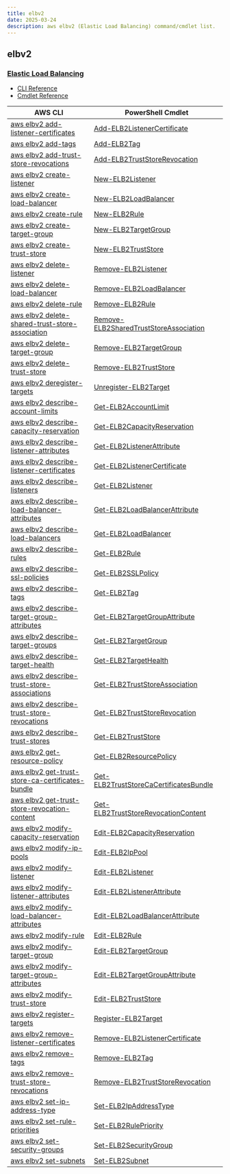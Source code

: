 ```yaml
---
title: elbv2
date: 2025-03-24
description: aws elbv2 (Elastic Load Balancing) command/cmdlet list.
---
```


## elbv2

### [Elastic Load Balancing](https://aws.amazon.com/elasticloadbalancing/)

* [CLI Reference](https://awscli.amazonaws.com/v2/documentation/api/latest/reference/elbv2/index.html)
* [Cmdlet Reference](https://docs.aws.amazon.com/powershell/latest/reference/items/Elastic_Load_Balancing_V2_cmdlets.html)

|AWS CLI|PowerShell Cmdlet|
|----|----|
|[aws elbv2 add-listener-certificates](https://awscli.amazonaws.com/v2/documentation/api/latest/reference/elbv2/add-listener-certificates.html)|[Add-ELB2ListenerCertificate](https://docs.aws.amazon.com/powershell/latest/reference/items/Add-ELB2ListenerCertificate.html)|
|[aws elbv2 add-tags](https://awscli.amazonaws.com/v2/documentation/api/latest/reference/elbv2/add-tags.html)|[Add-ELB2Tag](https://docs.aws.amazon.com/powershell/latest/reference/items/Add-ELB2Tag.html)|
|[aws elbv2 add-trust-store-revocations](https://awscli.amazonaws.com/v2/documentation/api/latest/reference/elbv2/add-trust-store-revocations.html)|[Add-ELB2TrustStoreRevocation](https://docs.aws.amazon.com/powershell/latest/reference/items/Add-ELB2TrustStoreRevocation.html)|
|[aws elbv2 create-listener](https://awscli.amazonaws.com/v2/documentation/api/latest/reference/elbv2/create-listener.html)|[New-ELB2Listener](https://docs.aws.amazon.com/powershell/latest/reference/items/New-ELB2Listener.html)|
|[aws elbv2 create-load-balancer](https://awscli.amazonaws.com/v2/documentation/api/latest/reference/elbv2/create-load-balancer.html)|[New-ELB2LoadBalancer](https://docs.aws.amazon.com/powershell/latest/reference/items/New-ELB2LoadBalancer.html)|
|[aws elbv2 create-rule](https://awscli.amazonaws.com/v2/documentation/api/latest/reference/elbv2/create-rule.html)|[New-ELB2Rule](https://docs.aws.amazon.com/powershell/latest/reference/items/New-ELB2Rule.html)|
|[aws elbv2 create-target-group](https://awscli.amazonaws.com/v2/documentation/api/latest/reference/elbv2/create-target-group.html)|[New-ELB2TargetGroup](https://docs.aws.amazon.com/powershell/latest/reference/items/New-ELB2TargetGroup.html)|
|[aws elbv2 create-trust-store](https://awscli.amazonaws.com/v2/documentation/api/latest/reference/elbv2/create-trust-store.html)|[New-ELB2TrustStore](https://docs.aws.amazon.com/powershell/latest/reference/items/New-ELB2TrustStore.html)|
|[aws elbv2 delete-listener](https://awscli.amazonaws.com/v2/documentation/api/latest/reference/elbv2/delete-listener.html)|[Remove-ELB2Listener](https://docs.aws.amazon.com/powershell/latest/reference/items/Remove-ELB2Listener.html)|
|[aws elbv2 delete-load-balancer](https://awscli.amazonaws.com/v2/documentation/api/latest/reference/elbv2/delete-load-balancer.html)|[Remove-ELB2LoadBalancer](https://docs.aws.amazon.com/powershell/latest/reference/items/Remove-ELB2LoadBalancer.html)|
|[aws elbv2 delete-rule](https://awscli.amazonaws.com/v2/documentation/api/latest/reference/elbv2/delete-rule.html)|[Remove-ELB2Rule](https://docs.aws.amazon.com/powershell/latest/reference/items/Remove-ELB2Rule.html)|
|[aws elbv2 delete-shared-trust-store-association](https://awscli.amazonaws.com/v2/documentation/api/latest/reference/elbv2/delete-shared-trust-store-association.html)|[Remove-ELB2SharedTrustStoreAssociation](https://docs.aws.amazon.com/powershell/latest/reference/items/Remove-ELB2SharedTrustStoreAssociation.html)|
|[aws elbv2 delete-target-group](https://awscli.amazonaws.com/v2/documentation/api/latest/reference/elbv2/delete-target-group.html)|[Remove-ELB2TargetGroup](https://docs.aws.amazon.com/powershell/latest/reference/items/Remove-ELB2TargetGroup.html)|
|[aws elbv2 delete-trust-store](https://awscli.amazonaws.com/v2/documentation/api/latest/reference/elbv2/delete-trust-store.html)|[Remove-ELB2TrustStore](https://docs.aws.amazon.com/powershell/latest/reference/items/Remove-ELB2TrustStore.html)|
|[aws elbv2 deregister-targets](https://awscli.amazonaws.com/v2/documentation/api/latest/reference/elbv2/deregister-targets.html)|[Unregister-ELB2Target](https://docs.aws.amazon.com/powershell/latest/reference/items/Unregister-ELB2Target.html)|
|[aws elbv2 describe-account-limits](https://awscli.amazonaws.com/v2/documentation/api/latest/reference/elbv2/describe-account-limits.html)|[Get-ELB2AccountLimit](https://docs.aws.amazon.com/powershell/latest/reference/items/Get-ELB2AccountLimit.html)|
|[aws elbv2 describe-capacity-reservation](https://awscli.amazonaws.com/v2/documentation/api/latest/reference/elbv2/describe-capacity-reservation.html)|[Get-ELB2CapacityReservation](https://docs.aws.amazon.com/powershell/latest/reference/items/Get-ELB2CapacityReservation.html)|
|[aws elbv2 describe-listener-attributes](https://awscli.amazonaws.com/v2/documentation/api/latest/reference/elbv2/describe-listener-attributes.html)|[Get-ELB2ListenerAttribute](https://docs.aws.amazon.com/powershell/latest/reference/items/Get-ELB2ListenerAttribute.html)|
|[aws elbv2 describe-listener-certificates](https://awscli.amazonaws.com/v2/documentation/api/latest/reference/elbv2/describe-listener-certificates.html)|[Get-ELB2ListenerCertificate](https://docs.aws.amazon.com/powershell/latest/reference/items/Get-ELB2ListenerCertificate.html)|
|[aws elbv2 describe-listeners](https://awscli.amazonaws.com/v2/documentation/api/latest/reference/elbv2/describe-listeners.html)|[Get-ELB2Listener](https://docs.aws.amazon.com/powershell/latest/reference/items/Get-ELB2Listener.html)|
|[aws elbv2 describe-load-balancer-attributes](https://awscli.amazonaws.com/v2/documentation/api/latest/reference/elbv2/describe-load-balancer-attributes.html)|[Get-ELB2LoadBalancerAttribute](https://docs.aws.amazon.com/powershell/latest/reference/items/Get-ELB2LoadBalancerAttribute.html)|
|[aws elbv2 describe-load-balancers](https://awscli.amazonaws.com/v2/documentation/api/latest/reference/elbv2/describe-load-balancers.html)|[Get-ELB2LoadBalancer](https://docs.aws.amazon.com/powershell/latest/reference/items/Get-ELB2LoadBalancer.html)|
|[aws elbv2 describe-rules](https://awscli.amazonaws.com/v2/documentation/api/latest/reference/elbv2/describe-rules.html)|[Get-ELB2Rule](https://docs.aws.amazon.com/powershell/latest/reference/items/Get-ELB2Rule.html)|
|[aws elbv2 describe-ssl-policies](https://awscli.amazonaws.com/v2/documentation/api/latest/reference/elbv2/describe-ssl-policies.html)|[Get-ELB2SSLPolicy](https://docs.aws.amazon.com/powershell/latest/reference/items/Get-ELB2SSLPolicy.html)|
|[aws elbv2 describe-tags](https://awscli.amazonaws.com/v2/documentation/api/latest/reference/elbv2/describe-tags.html)|[Get-ELB2Tag](https://docs.aws.amazon.com/powershell/latest/reference/items/Get-ELB2Tag.html)|
|[aws elbv2 describe-target-group-attributes](https://awscli.amazonaws.com/v2/documentation/api/latest/reference/elbv2/describe-target-group-attributes.html)|[Get-ELB2TargetGroupAttribute](https://docs.aws.amazon.com/powershell/latest/reference/items/Get-ELB2TargetGroupAttribute.html)|
|[aws elbv2 describe-target-groups](https://awscli.amazonaws.com/v2/documentation/api/latest/reference/elbv2/describe-target-groups.html)|[Get-ELB2TargetGroup](https://docs.aws.amazon.com/powershell/latest/reference/items/Get-ELB2TargetGroup.html)|
|[aws elbv2 describe-target-health](https://awscli.amazonaws.com/v2/documentation/api/latest/reference/elbv2/describe-target-health.html)|[Get-ELB2TargetHealth](https://docs.aws.amazon.com/powershell/latest/reference/items/Get-ELB2TargetHealth.html)|
|[aws elbv2 describe-trust-store-associations](https://awscli.amazonaws.com/v2/documentation/api/latest/reference/elbv2/describe-trust-store-associations.html)|[Get-ELB2TrustStoreAssociation](https://docs.aws.amazon.com/powershell/latest/reference/items/Get-ELB2TrustStoreAssociation.html)|
|[aws elbv2 describe-trust-store-revocations](https://awscli.amazonaws.com/v2/documentation/api/latest/reference/elbv2/describe-trust-store-revocations.html)|[Get-ELB2TrustStoreRevocation](https://docs.aws.amazon.com/powershell/latest/reference/items/Get-ELB2TrustStoreRevocation.html)|
|[aws elbv2 describe-trust-stores](https://awscli.amazonaws.com/v2/documentation/api/latest/reference/elbv2/describe-trust-stores.html)|[Get-ELB2TrustStore](https://docs.aws.amazon.com/powershell/latest/reference/items/Get-ELB2TrustStore.html)|
|[aws elbv2 get-resource-policy](https://awscli.amazonaws.com/v2/documentation/api/latest/reference/elbv2/get-resource-policy.html)|[Get-ELB2ResourcePolicy](https://docs.aws.amazon.com/powershell/latest/reference/items/Get-ELB2ResourcePolicy.html)|
|[aws elbv2 get-trust-store-ca-certificates-bundle](https://awscli.amazonaws.com/v2/documentation/api/latest/reference/elbv2/get-trust-store-ca-certificates-bundle.html)|[Get-ELB2TrustStoreCaCertificatesBundle](https://docs.aws.amazon.com/powershell/latest/reference/items/Get-ELB2TrustStoreCaCertificatesBundle.html)|
|[aws elbv2 get-trust-store-revocation-content](https://awscli.amazonaws.com/v2/documentation/api/latest/reference/elbv2/get-trust-store-revocation-content.html)|[Get-ELB2TrustStoreRevocationContent](https://docs.aws.amazon.com/powershell/latest/reference/items/Get-ELB2TrustStoreRevocationContent.html)|
|[aws elbv2 modify-capacity-reservation](https://awscli.amazonaws.com/v2/documentation/api/latest/reference/elbv2/modify-capacity-reservation.html)|[Edit-ELB2CapacityReservation](https://docs.aws.amazon.com/powershell/latest/reference/items/Edit-ELB2CapacityReservation.html)|
|[aws elbv2 modify-ip-pools](https://awscli.amazonaws.com/v2/documentation/api/latest/reference/elbv2/modify-ip-pools.html)|[Edit-ELB2IpPool](https://docs.aws.amazon.com/powershell/latest/reference/items/Edit-ELB2IpPool.html)|
|[aws elbv2 modify-listener](https://awscli.amazonaws.com/v2/documentation/api/latest/reference/elbv2/modify-listener.html)|[Edit-ELB2Listener](https://docs.aws.amazon.com/powershell/latest/reference/items/Edit-ELB2Listener.html)|
|[aws elbv2 modify-listener-attributes](https://awscli.amazonaws.com/v2/documentation/api/latest/reference/elbv2/modify-listener-attributes.html)|[Edit-ELB2ListenerAttribute](https://docs.aws.amazon.com/powershell/latest/reference/items/Edit-ELB2ListenerAttribute.html)|
|[aws elbv2 modify-load-balancer-attributes](https://awscli.amazonaws.com/v2/documentation/api/latest/reference/elbv2/modify-load-balancer-attributes.html)|[Edit-ELB2LoadBalancerAttribute](https://docs.aws.amazon.com/powershell/latest/reference/items/Edit-ELB2LoadBalancerAttribute.html)|
|[aws elbv2 modify-rule](https://awscli.amazonaws.com/v2/documentation/api/latest/reference/elbv2/modify-rule.html)|[Edit-ELB2Rule](https://docs.aws.amazon.com/powershell/latest/reference/items/Edit-ELB2Rule.html)|
|[aws elbv2 modify-target-group](https://awscli.amazonaws.com/v2/documentation/api/latest/reference/elbv2/modify-target-group.html)|[Edit-ELB2TargetGroup](https://docs.aws.amazon.com/powershell/latest/reference/items/Edit-ELB2TargetGroup.html)|
|[aws elbv2 modify-target-group-attributes](https://awscli.amazonaws.com/v2/documentation/api/latest/reference/elbv2/modify-target-group-attributes.html)|[Edit-ELB2TargetGroupAttribute](https://docs.aws.amazon.com/powershell/latest/reference/items/Edit-ELB2TargetGroupAttribute.html)|
|[aws elbv2 modify-trust-store](https://awscli.amazonaws.com/v2/documentation/api/latest/reference/elbv2/modify-trust-store.html)|[Edit-ELB2TrustStore](https://docs.aws.amazon.com/powershell/latest/reference/items/Edit-ELB2TrustStore.html)|
|[aws elbv2 register-targets](https://awscli.amazonaws.com/v2/documentation/api/latest/reference/elbv2/register-targets.html)|[Register-ELB2Target](https://docs.aws.amazon.com/powershell/latest/reference/items/Register-ELB2Target.html)|
|[aws elbv2 remove-listener-certificates](https://awscli.amazonaws.com/v2/documentation/api/latest/reference/elbv2/remove-listener-certificates.html)|[Remove-ELB2ListenerCertificate](https://docs.aws.amazon.com/powershell/latest/reference/items/Remove-ELB2ListenerCertificate.html)|
|[aws elbv2 remove-tags](https://awscli.amazonaws.com/v2/documentation/api/latest/reference/elbv2/remove-tags.html)|[Remove-ELB2Tag](https://docs.aws.amazon.com/powershell/latest/reference/items/Remove-ELB2Tag.html)|
|[aws elbv2 remove-trust-store-revocations](https://awscli.amazonaws.com/v2/documentation/api/latest/reference/elbv2/remove-trust-store-revocations.html)|[Remove-ELB2TrustStoreRevocation](https://docs.aws.amazon.com/powershell/latest/reference/items/Remove-ELB2TrustStoreRevocation.html)|
|[aws elbv2 set-ip-address-type](https://awscli.amazonaws.com/v2/documentation/api/latest/reference/elbv2/set-ip-address-type.html)|[Set-ELB2IpAddressType](https://docs.aws.amazon.com/powershell/latest/reference/items/Set-ELB2IpAddressType.html)|
|[aws elbv2 set-rule-priorities](https://awscli.amazonaws.com/v2/documentation/api/latest/reference/elbv2/set-rule-priorities.html)|[Set-ELB2RulePriority](https://docs.aws.amazon.com/powershell/latest/reference/items/Set-ELB2RulePriority.html)|
|[aws elbv2 set-security-groups](https://awscli.amazonaws.com/v2/documentation/api/latest/reference/elbv2/set-security-groups.html)|[Set-ELB2SecurityGroup](https://docs.aws.amazon.com/powershell/latest/reference/items/Set-ELB2SecurityGroup.html)|
|[aws elbv2 set-subnets](https://awscli.amazonaws.com/v2/documentation/api/latest/reference/elbv2/set-subnets.html)|[Set-ELB2Subnet](https://docs.aws.amazon.com/powershell/latest/reference/items/Set-ELB2Subnet.html)|

